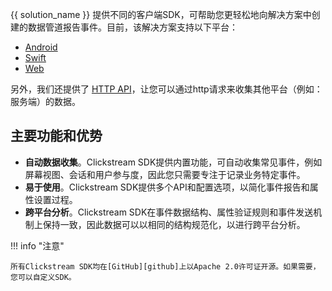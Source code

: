 {{ solution_name }} 提供不同的客户端SDK，可帮助您更轻松地向解决方案中创建的数据管道报告事件。目前，该解决方案支持以下平台：

- [Android](./android.md)
- [Swift](./swift.md)
- [Web](./web.md)

另外，我们还提供了 [HTTP API](./http-api.md)，让您可以通过http请求来收集其他平台（例如：服务端）的数据。

## 主要功能和优势

- **自动数据收集**。Clickstream SDK提供内置功能，可自动收集常见事件，例如屏幕视图、会话和用户参与度，因此您只需要专注于记录业务特定事件。
- **易于使用**。Clickstream SDK提供多个API和配置选项，以简化事件报告和属性设置过程。
- **跨平台分析**。Clickstream SDK在事件数据结构、属性验证规则和事件发送机制上保持一致，因此数据可以以相同的结构规范化，以进行跨平台分析。

!!! info "注意"

    所有Clickstream SDK均在[GitHub][github]上以Apache 2.0许可证开源。如果需要，您可以自定义SDK。

[github]: https://github.com/awslabs/?q=clickstream&type=all&language=&sort=
